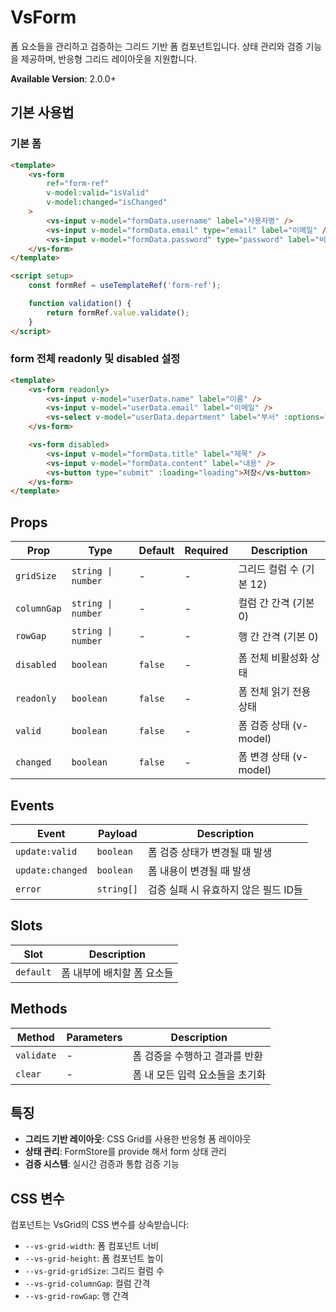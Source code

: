 # VsForm

폼 요소들을 관리하고 검증하는 그리드 기반 폼 컴포넌트입니다. 상태 관리와 검증 기능을 제공하며, 반응형 그리드 레이아웃을 지원합니다.

**Available Version**: 2.0.0+

## 기본 사용법

### 기본 폼

```html
<template>
    <vs-form
        ref="form-ref"
        v-model:valid="isValid"
        v-model:changed="isChanged"
    >
        <vs-input v-model="formData.username" label="사용자명" />
        <vs-input v-model="formData.email" type="email" label="이메일" />
        <vs-input v-model="formData.password" type="password" label="비밀번호" />
    </vs-form>
</template>

<script setup>
    const formRef = useTemplateRef('form-ref');

    function validation() {
        return formRef.value.validate();
    }
</script>
```

### form 전체 readonly 및 disabled 설정

```html
<template>
    <vs-form readonly>
        <vs-input v-model="userData.name" label="이름" />
        <vs-input v-model="userData.email" label="이메일" />
        <vs-select v-model="userData.department" label="부서" :options="departments" />
    </vs-form>

    <vs-form disabled>
        <vs-input v-model="formData.title" label="제목" />
        <vs-input v-model="formData.content" label="내용" />
        <vs-button type="submit" :loading="loading">저장</vs-button>
    </vs-form>
</template>
```

## Props

| Prop        | Type               | Default | Required | Description              |
| ----------- | ------------------ | ------- | -------- | ------------------------ |
| `gridSize`  | `string \| number` | -       | -        | 그리드 컬럼 수 (기본 12) |
| `columnGap` | `string \| number` | -       | -        | 컬럼 간 간격 (기본 0)    |
| `rowGap`    | `string \| number` | -       | -        | 행 간 간격 (기본 0)      |
| `disabled`  | `boolean`          | `false` | -        | 폼 전체 비활성화 상태    |
| `readonly`  | `boolean`          | `false` | -        | 폼 전체 읽기 전용 상태   |
| `valid`     | `boolean`          | `false` | -        | 폼 검증 상태 (v-model)   |
| `changed`   | `boolean`          | `false` | -        | 폼 변경 상태 (v-model)   |

## Events

| Event            | Payload    | Description                          |
| ---------------- | ---------- | ------------------------------------ |
| `update:valid`   | `boolean`  | 폼 검증 상태가 변경될 때 발생        |
| `update:changed` | `boolean`  | 폼 내용이 변경될 때 발생             |
| `error`          | `string[]` | 검증 실패 시 유효하지 않은 필드 ID들 |

## Slots

| Slot      | Description                |
| --------- | -------------------------- |
| `default` | 폼 내부에 배치할 폼 요소들 |

## Methods

| Method     | Parameters | Description                     |
| ---------- | ---------- | ------------------------------- |
| `validate` | -          | 폼 검증을 수행하고 결과를 반환  |
| `clear`    | -          | 폼 내 모든 입력 요소들을 초기화 |

## 특징

- **그리드 기반 레이아웃**: CSS Grid를 사용한 반응형 폼 레이아웃
- **상태 관리**: FormStore를 provide 해서 form 상태 관리
- **검증 시스템**: 실시간 검증과 통합 검증 기능

## CSS 변수

컴포넌트는 VsGrid의 CSS 변수를 상속받습니다:

- `--vs-grid-width`: 폼 컴포넌트 너비
- `--vs-grid-height`: 폼 컴포넌트 높이
- `--vs-grid-gridSize`: 그리드 컬럼 수
- `--vs-grid-columnGap`: 컬럼 간격
- `--vs-grid-rowGap`: 행 간격
